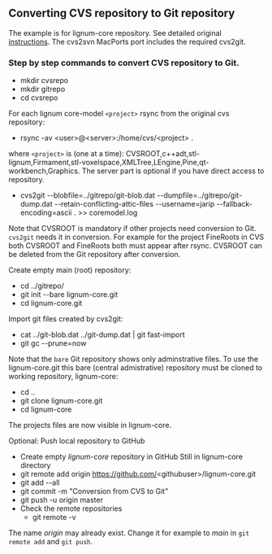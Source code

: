 ## Converting CVS repository to Git repository

The example is for lignum-core repository.
See detailed original [instructions](https://osric.com/chris/accidental-developer/2018/03/converting-cvs-to-git-repository/).
The cvs2svn MacPorts port includes the required cvs2git.

### Step by step commands to convert CVS repository to Git. 

+ mkdir cvsrepo
+ mkdir gitrepo
+ cd cvsrepo

For each lignum core-model `<project>` rsync from the original cvs repository:
+ rsync -av \<user\>@\<server\>:/home/cvs/\<project\> .

where `<project>` is (one at a time): CVSROOT,c++adt,stl-lignum,Firmament,stl-voxelspace,XMLTree,LEngine,Pine,qt-workbench,Graphics.
The server part is optional if you have direct access to repository.

+ cvs2git --blobfile=../gitrepo/git-blob.dat --dumpfile=../gitrepo/git-dump.dat --retain-conflicting-attic-files  --username=jarip --fallback-encoding=ascii . >> coremodel.log

Note that CVSROOT is mandatory if other projects need conversion to Git. `cvs2git` needs it in conversion. For example for the project FineRoots in CVS both CVSROOT and FineRoots both must appear after rsync. CVSROOT can be deleted from the Git repository after conversion. 

Create empty main (root) repository:
+ cd ../gitrepo/
+ git init --bare lignum-core.git
+ cd lignum-core.git

Import git files created by cvs2git:
+ cat ../git-blob.dat ../git-dump.dat | git fast-import
+ git gc --prune=now

Note that the `bare` Git repository shows only adminstrative files. To use the lignum-core.git this bare 
(central admistrative) repository must be cloned to working repository, lignum-core:
+ cd ..
+ git clone lignum-core.git
+ cd lignum-core

The projects files are now visible in lignum-core.

Optional: Push local repository to GitHub
+ Create empty *lignum-core* repository in GitHub
Still in lignum-core directory
+ git remote add origin https://github.com/<githubuser\>/lignum-core.git
+ git add --all
+ git commit -m "Conversion from CVS to Git"
+ git push -u origin master
+ Check the remote repositories
  + git remote -v

The name *origin* may already exist. Change it for example to *main* in `git remote add` and `git push`.  
